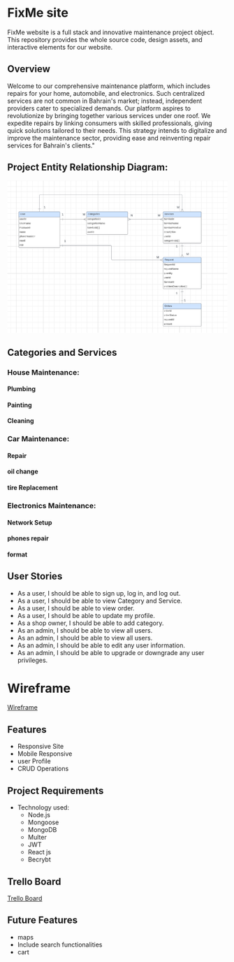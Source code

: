 
# FixMe site
FixMe website is a full stack and innovative maintenance project object. This repository provides the whole source code, design assets, and interactive elements for our website.

## Overview
Welcome to our comprehensive maintenance platform, which includes repairs for your home, automobile, and electronics. Such centralized services are not common in Bahrain's market; instead, independent providers cater to specialized demands. Our platform aspires to revolutionize by bringing together various services under one roof. We expedite repairs by linking consumers with skilled professionals, giving quick solutions tailored to their needs. This strategy intends to digitalize and improve the maintenance sector, providing ease and reinventing repair services for Bahrain's clients."

## Project Entity Relationship Diagram:

![Alt text](<public/ERD.png>)

## Categories and Services
 ### House Maintenance:
 #### Plumbing
 #### Painting
 #### Cleaning

### Car Maintenance:
#### Repair
#### oil change
#### tire Replacement

### Electronics Maintenance:
#### Network Setup
#### phones repair
#### format

## User Stories
- As a user, I should be able to sign up, log in, and log out.
- As a user, I should be able to view Category and Service.
- As a user, I should be able to view order.
- As a user, I should be able to update my profile.
- As a shop owner, I should be able to add category.
- As an admin, I should be able to view all users.
- As an admin, I should be able to view all users.
- As an admin, I should be able to edit any user information.
- As an admin, I should be able to upgrade or downgrade any user privileges.

# Wireframe
[Wireframe](
    https://viewer.diagrams.net/?tags=%7B%7D&highlight=0000ff&edit=_blank&layers=1&nav=1&title=maintenanceProject.drawio#R%3Cmxfile%20pages%3D%229%22%3E%3Cdiagram%20id%3D%22hJinbx8WgZ12HRiqu-zb%22%20name%3D%22Page-1%22%3E7Vtdc5s4FP01flyG74%2FH2knanelOM01n2z51FJCNpjJihVzb%2FfUrgWSDRILtmMRtmmam6CKu4Jyjey9ImXiz5eYtBWX%2BD8kgnrh2tpl4VxPXdWzP5%2F8Jy7ax%2BI7bGBYUZbLT3nCHfkJ1pbSuUAarTkdGCGao7BpTUhQwZR0boJSsu93mBHdHLcECGoa7FGDT%2BhllLG%2BscWDv7e8gWuRqZMeWZ5ZAdZaGKgcZWbdM3vXEm1FCWHO03MwgFuApXJrrbh44u7sxCgt2yAWLm28M3l9%2F%2BOy6638BnkZV9t9f0ssPgFfygeXNsq1CoGKUfN89vDPxprsnsXkjA1UOM9kAGC0Kfpzye4KUG3K2xPurSuFyuVkIqVhLkn5flRYnjgFUQFpZ94IuSD%2BjonY%2FpVIOwnNzFzOCCa1vywvrn%2B4Ztzll23E6n3dPec2p1Bf%2F%2BKklH%2FMT3DTIzcRgMF3RCv2AH2G1H9YEWSEGKYOblkmC%2FhaSJWR0y7uos0FzhZwASg7rlpqULW8pKfClEUgFL3ae9yTzA8nzEZy7Bue3YhK4tvOC3IMizQW10zm3Sd6dSLb7aFfDYTjniE3XOWLwrgSpuHDNB%2Bkl79E5cDCjod1hVEW0FqOO08OoG45EqGcQmjMm4uMb4de9Wa%2FXltA7gwWHGV4Cy%2B2pfSLjY7HreF16Q3PCusFz0hsNx2juhSdE%2BMA8aFEEqrLJknO0EZyOhqKvRb3IRNHpQ3FnPDuM8S8JY3hxOCa%2FIo56zHajnqD9vDiqFPFrARkGFydI54AiFhbZG%2FE2wFsFKWAXPEpWRbbLcHCD2JfW8VfZSxxfbVonrrYPFomPYQ2zzhuHiXQLyT4glY1CDBivVztlaR%2B4coRbwiuAFpGhlYRhkji%2BeGeJ4y6tvm1bticq6SCOeSdVxCr%2FFVnRFEqX7ZcObRRHj1%2BJ23XEAF1AZjiqhbDD5AnaMIvdJ2mj4Lfzpd342m7s5VG3trqirCiKW6qyrcR2H1WWaNxCijgMotg6QW0NUcPVRcPDcL8LUa8TGHo9UaCOlhhizdHYAjWL9z%2FBa5B%2BN3Yej16uZTut6BWdJg4v1sSR8GHj59WHf1Z9nDl4JBelCs%2BJe5PWVrHZf%2FpYVbixntOeN2S4hxSOv3NOuxS5xa6lxx3POllUkWXISnc2trDOXCy9jlzkx76VJK1cpBcmZ0lFwUsHnUM%2Bn5ygDStKwk74iBPv6PBxWgg7cy6UAA0W0vFlqTfRkqT%2Bmn6wQLUvfp5ekY8sUO%2FMWXHk4DUoJ%2FVeciE6iVyNXn156lCdRPEL62SsLwK8EPI64cdKPG8gBNWtpxVDg%2FHmwoQUDiWyg4XknpYRObNg2%2BpWig7V8Te812Xj8awq9Q%2BIZmq5jYF7YZpW%2FIFZa11tt%2B4mhZsSjEFZobp30yNHOHsPtmTFlB%2FVGm9FQ0s4Ts%2BCuNe3fOpp9J7t%2B7F%2FyCaINtYf690JOaHop4AYT9QWhS7%2B1RotMSjgOwgyzTQl2XZ3VXtjAypyHg0E%2FoyUskez3lkf3hPGyFI2qMTG7uU2o6T8pGJDvcyKMFbDyKgmpc%2BfMJjyXw7wTLxzBFdiS0QwdfZt%2Fiu6UzYjBb9jsZjML4OgYmtYHSGXna6H9fJyejAzxDvu%2BkFN8IdmCOCPMGWgWGAtXfQt3MjNSmDP1kMqIByoOa4zUY6yDBb9RB4nlpp2SK9%2FwIZ95wj%2BDp%2Fv7QUh2zuOP%2BltD%2Bnx7gDmj1gAxucaz9fVGKWEb367rdCiWJV%2FpHKcVDYarx2u%2FfNK5wB3zyEd87PuHZcOKv5I5yTpuHbUI53fM%2BoEw%2BWKAA6lAL8H9xDfkgoxRMTWKUXWiRu8lNs3sk8tiGnv9rG%2BjWB1A6WVVaFlieHfqbgnc2dnUv%2BMWIK6wxVo3wvQeAVHaDD6%2FsPbDwarrN6v2tlx18FOTtOemWuQqjO55NO%2Bjil9geQpS0jHTOFBVsJnZcXcd9dbBv7erETaCocKNi1WVJcOK%2FFYrJjfoWeAVq%2BMFc%2FWaQlfeLKYuwLnK1ogtqKvbcYE2o6SF%2BcmML8lQcxrHEoKnoxfGTuRrbNjBrQzscOb%2B7%2Fuaaq%2F%2Fd9Iedf%2FAw%3D%3D%3C%2Fdiagram%3E%3Cdiagram%20id%3D%226uc4iwwWi6fVogV9fV4b%22%20name%3D%22Page-2%22%3E7ZrRcqM2FIafxpfrAQlj%2BzLxOtmdSbuedbvb9k4B2agrEBVywH36SiAMQiR2vElje%2BJkJtGR0JH1fzocIQZwFhe3HKXRLyzEdACcsBjAjwMAXAd68o%2BybCuL54LKsOYk1I0aw5L8i%2BsrtXVDQpwZDQVjVJDUNAYsSXAgDBvinOVmsxWjptcUrbFlWAaI2tbvJBRRZZ2MnMb%2BCZN1VHt2HV0To7qxNmQRClneMsH5APgDAAs0gNcDZTN%2F4YwzJvY2qxvHxQxTNfn1vFZ%2Bb47vYPfdOU7EC%2FUJvv2VLm5mCD%2BA%2B2L0Ndt68%2FSDdvSA6EZPu54ysa11yARnP3YSuNLrbj6ln%2BsQZREOdQFRsk7k%2F4EcNubSEImYNlelqsu4WCtghzELfmzSocRHIJJgng3vFTSYfydJ2f0111CqnqtRzBhlvBwW9MuPWQOqKseZBKuVWQWrqsBTP7Iqlj5%2Fw0U1uTPlDAcbnpEH%2FBVnjVtbh3rGMBe4aJkO06VR5xazGAu%2BlWXdzUTjujXXYd6CH2pb1ALfr41IL7j1rudnASPbamZeFjFgIbZQKx847huihpIgUiRdr6RNY%2BaOdbmPstodxSs579d5RARepihQF%2BbSSS8rTy65lwfI7wAELIBctwcg5fWE%2BYEWP5EQ6h50pUYHbvI8H6rVLHAiVcWnAFU7cB0J2JvD5EKTphquFk1gdH40uQfc8XASXqkERpYSlmATA842SbgD5nky4dBIeX5CpJYKfSLUNo4pEvKeZiZnPco8ZyjNgBZMLrsGGZmcDUcecH3oA38yhb4BEJg6Q9%2BdOL4%2Fgp4%2Fmow9czgZ2%2FAA6y6fwcr%2BQXWHYfoViK%2BxONavJnUnzVvzXeP8FN8qWhCZaN%2Bhe0wXLCOCMBV67pkQLD46QNbdXuk2gqW7HKwTfvsCaVkgQTbMSJxS%2FDlQY7Lzvmn5OYUICUywXGBHyL61eerpmn2%2Fvfty%2B8WCSJTJs3GDNKTSkXNFKO2YLIa64MQkDJWb3izrZ%2BLva0Dg7IXAP0MIJj1RxKel4HLi%2FHWVolQWldEYbPj%2FbFhd8aHaTMlczYF%2BWlSX6fq6o6WU%2Ffe07k5%2Bp6pH04s0t12%2F09hHI%2BzuIceXgePUztFkKrXURcZFxNYsQXTeWDvSNG3umLovlYz8jYXY6uQcbQQzCcIFEX%2Boy4cjXfqzVfOx0D2Xhe1RBFQpzwHrsMpRDmj4chnmwanjCfABp%2FuTniwnMUXlks%2FkdIrlUw95%2Fu9la67avr3WuHev5Z32uoV2LmHp0ixT95EY21qSByq14%2BEVtsWOqZXb85gOOD1anXiIrYd3wVJ5F6LUAU8wzkwpz79MpbyLV8p1Rpchlb3hWaAsyxkPLcnOaq%2Fxmix0b4U9LJzhZgOOLRTuUKZ2uL%2Bi2D5eeKdBqzo1aeiJ4eMzhMG3YJjHiNB3DB4NCnvT43OMCSMLgxvC34PC3qBwiTHBsxPw%2Bgnmk8mdeZb8yAFLn6rtI2Sng037RMRi5%2FGXZjqn0KvyM%2Bie1oATgagTU6Y2Rrvn7m%2FKUdl2z6tj9YFh89IenP8H%3C%2Fdiagram%3E%3Cdiagram%20id%3D%22iCxHl7YrI2GrIfzAE_Bc%22%20name%3D%22Page-3%22%3E7ZpdU9s4FIZ%2FTS6bseXEOJckTVlm2YFu%2BrF7tSNsJdZWtryygp3%2B%2Bkq2ZFuWIZDCkjANzICOZB2h9zlHJwojb5GUFwxm8R80QmQEnKgcee9HALiONxE%2FpGVXWyYuqA0bhiM1qDWs8Hekn1TWLY5QbgzklBKOM9MY0jRFITdskDFamMPWlJheM7hBlmEVQmJbv%2BKIx7U1mDqt%2FTeEN7H27DqqJ4F6sDLkMYxo0TF5yxHwR8Ar4cibj6TN%2FPYWjFK%2Bd5genJQLROTm632t%2FX44fILmb2co5c80Z7b8%2BPvn4OPV3T%2FO3e7yS8wCcv1OObqDZKu2XW0Z32kdcs7ot0YCV3ht9lP4mUcwj1GkGpDgTSp%2BD8WyEROGmCekfSqTUyblRgI7Tmj4bZuNBT4c4hSxfHwroUHsK06r6edMQSlnrlexoISyalmeX73MHlB3OU4Qrtdml1d3hRP5JboS4fMTKuvNXUhnKNyyHN%2BhP1HeurV10DuGGEdlx%2FQ4XVp1LhBNEGc70VbT%2BArXokO7p2xxh3RfG6GKsE0z1ZMIEWMVJM%2FLFLCYupGhDhz3FdmCaRhLdOZrYVNcuWeqPYSVdkfQWuz7vIgxR6sMhvLBQjgZhOPBGHs5YlSG1wm%2BA5DrDgAkvR4xP57FT8y5PHTO5erAh6IoxjJ8OUqFqugYoOpmqgMBe3WYXM%2BkaSAdgenp0TTZf8KhNDqXBYtopTRFJgWMbtOo4eVpKqHIKHF%2BQqOOCEMaaBtDBHJxhpnF2IAwT1lKu6AbKqKuJUYUY%2BPpBLi%2B5wM%2FmHm%2BwQ%2BYOWPfDRzfn3oTfxqcTczl5HTLQqSmfAIq%2BxfVX4bpl0O2QfxQvwrURprXxnu6H2%2BZK7Coq6%2FgLSI3NMccU5l4binnNDk4Peppz9UYTrOm5Ool36E0WjVwmI9znGQEXYZyTXaZN6tex5AfgcmVC%2Bz8OBSaR16s%2BRY%2FV9cX1xZDvCqVjdPRUErlzTUmpGeyEOpzk%2BAokm4GS6yfyb4vwYCzlwH%2F9Bg4G8ghPqn0Fvvmb%2BrypLbIasZAw%2F9vS3XHu%2Fqdk6jTHM%2FPyvox1a8nWgnVL1M9nfiT6hlNL8Lcdf0LxiEYvaBH49mboDGw6zNRRq1UkzIe0w1NIVm21p4y7ZgrKg%2BlCpF%2FEec7VZfDLacmQKjE%2FC%2F5%2BHiqWn93et6XauaqsTsIgLrc2R%2BFdXmyf9zz1ZaPLhqPAI7Z%2FnInL3BCYBXuudhMvnroNuf%2FPj96B0gTi52QnegxRsxq45Hqoq8ZHhKmDVL3ngTbCchHSjV7MamamxMlVWArBZwhpY5cKPt25Y0J5U7fiFL2zcUNzPOCsui0K6IXRKFfEQEbhROsiFz7TdoygZj8wuBxGAwkhFOkILAo0O%2BlHszf5o32PRc9Q6p2L7KdHjbdmxmLnfs%2Fq%2Bvdha%2Brl3VrBI4CoqkJEZjYFDX55VUxqsbu%2BcBaX1u2%2FyrgLX8A%3C%2Fdiagram%3E%3Cdiagram%20id%3D%22EtaDANhil_wTz-hitFOG%22%20name%3D%22Page-4%22%3E7Zxbb%2BI6EIB%2FDY9FuQOPhe1lpa5atT1ntY8mMcRaJ85xTIH99cdObIjjtFxKW2ADSMUTx3Y8n2cm45SOO0oWNxRk8Q8SQdxxrGjRcb91HMe2XI%2F%2FEZJlKfFspxRMKYpkpbXgCf2B6kwpnaEI5lpFRghmKNOFIUlTGDJNBiglc73ahGC91wxMoSF4CgE2pT9RxOJS2vettfwWommserYteSQBqrIU5DGIyLwicq86TtBx3AXouMOOkOkfd0QJYRurqcrJYgSxmHw1r2W%2F1%2Fs3sLp2ClN2oDbd6x%2Fh7ejp31%2B%2F7v6ZfH8A%2BPbi%2FkJ29ALwTE67nDK2VHrIGSW%2FVyqwea%2Br%2BeT9DCOQxzCSBYDRNOXfQz5sSLkgZglen5WJJpPFVADbTUj4e5Z1OT4MoBTSvDsW0ED6E6VF80MqoRQtl6MYEUxoMSw3KF76Eac8ZFn9cDLRD7nlodATb34o4X0%2Bw0U5uSPRGQxnNEcv8BHm625NPagZg5TBRUW0nV7W2rmBJIGMLnl5oS%2B8pV6cV%2BBXRMcV8H1PCoFccNNVyzsBw%2BtKZg6LmGMg9iBWvmPZX4gaSMNYkDSccJnEzO7JchNlqjsMJ3zeh%2FMYMfiUgVCcOOedNLLy5pI7PEBBDSDHAMi2GwASvR4xP67BT8yY8EGXYnTO9Xw%2B74rVzGDKtQqPAaqq4doTsC%2BHyXZ1mhRcFZoc%2F%2FRosrfweDCNLkUAw0spSaGOASWzNFoBs5uaYKSFPO9QUkULTUpQMgoxYNyn6cFZg2Z2Gcp6QA%2BEL7s1Mjw46%2FqeYwdu4AT9gRtoADkDqxvYfSsIfNcL%2FH7P04eTkxkNoWxyB1Y2D6o%2BDL1fBugUsn37laSuVPPVfCuc3%2BJbWAvEA%2B07MIb4geSIISJMz5gwRpK9DaRq9lLWYSRbxWA189tkSIsCCvNujpIMw%2B%2BhGJMZ9w2K1zFYSEcHy3ZMC9m0NpVdPVID6Zj%2B9u7%2B5t6AiBXBs%2BYgNVVJyzlBGNdEBkN1cBIURaKbxijrPfb3IyCwNkIQnB4ErgmBGVfJZczAuFBWzg0pqwQ%2Bq8BI4hESjEGWo6J2WSNGOLoDSzJjqh1V%2BnrF9uqadU3N9hs06xy5Zr0dNftY3IrzuBb9EQrFq%2FtxXdv5HCUYpPAWgqgmGpIiBWXexaM0hhQJbReuoqhRhr%2FFV%2BWOigKVM2w1khRRkj0XflxF3abZyYSHL5TiD%2FmHz9rI6vodv7j%2F94f2usw%2FojrlcXrKRyzuLfhpEORsDvMd4FytogPSeeL0%2BaZzIVOx4l9jkE8yQwA%2FwpCBdIprwXiTg5D5SLCm4zXqCFfMBBeBTsxdDkybwdkNzgIzSK9eYEmbvQMv3lHxsl%2F4vdbUzp0DzCcuBYxbDO7j8zOIxt3BX%2B9HA5WePC8%2Fqq6q9aOf4EcHh6fzxOkzs1i3fICtF62uzOOgpfWi76d9i5zWmXtRv763cyZedNc8Q%2BtF9%2Faiq1V0HHbxGOgzcyEjQPNP9KLVDcBNfpTX7X0T74M409o2ZPnaAabjSm20Tvb9i8FMzfDmcZHj58oOpqWpKSWCHm2NBP%2FNiDpwUT4%2Fc8krOF62KE%2BTx1VD5TqzckhfUAhz1S6%2FuLJpvTsuro6h3YloChG82j6nehyu%2BviH2gs9oa0Ib4sUSruheRCC7FqQ6fRMhBQtJ0SQ2oRtCfp4G2SdJ0FbPDTUEnSYdPGZErRFCqMl6EO8mNs%2FD4K2SJW0BH2IFzsXgrZ49KMl6EO82LkQFBgEPcIMoIacWXtTrt%2BFvxHOnODzgX7PAOEZUZFH4zxgrpAEFlkckAidpOM8axM3WzPSZCwGJ8hI32BkDBhX17IF4ZW4w9sMwikaCzODNwJUXBYPH1oWtnts6kwchxpy1XEIhbcUbEXBuVgEc6%2FpHomzRjFIp%2BZjTC0NpX%2Bo%2FUtmk01o2rz8dBqKuht%2BQkHtf65%2FvMK9%2Bh8%3D%3C%2Fdiagram%3E%3Cdiagram%20id%3D%22YQdMzM53Ah2G30RcQ4hQ%22%20name%3D%22Page-5%22%3E7Zxbc9o6EIB%2FDY9lfAceA83lTNMpk2ROp4%2FCFlhT2fKRRYD%2B%2BiPZFliWKZCQYlMTZhqthaRoP%2B2uVio9exKt7ylIwq8kgLhnGcG6Z3%2FuWZbpDAb8HyHZ5BJ3OMoFC4qCotJO8Ix%2BwUJoFNIlCmCqVGSEYIYSVeiTOIY%2BU2SAUrJSq80JVntNwAJqgmcfYF36HQUszKVD19jJHyBahLJn0yieREBWLgRpCAKyKons257l9Sx7DXr2uCdk6tueUELYwWqycrSeQCwmX85r3u%2Fd2xvY%2Fu0UxuxMbU6e6Wi28pD9Y%2FLyJfqy%2FroOHj4VHb0CvCymvZgytpF6SBklP7cqMHmv2%2Fnk%2FYwDkIYwKAoAo0XMf%2Ff5sCHlgpBFePepRDQZrRcC2H5E%2FJ%2FLpM%2FxYQDFkKb9mYAG0u8ozpof0wJK0XI%2BignBhGbDsr3spT6x8keGMfTnc%2FWRnT%2FyHfHDH0W8zxe4zid3IjqD%2FpKm6BU%2BwXTXra4HOWOQMrguiY7Ty04795BEkNENL6%2FVhbdRi6sS%2FJLosAS%2B6xRCUCy4xbblk4DhdQtmzouYpSE2FSvfMswLogZiPxQkjedcVmBmDopyHWWyOwznfN7HqxAx%2BJwAX3xwxTupZeW3S%2B78AHkVgCwNINOsAUj02mB%2BbI2fkDHhg27E6Ky71WrVF6uZwZhrFTYBqrLheiNgF4fJtFWaJFwlmiy3fTQ5hx0ejIMbEb%2FwUkxiqFJAyTIOtrycpiUYKBHPO3RUUkKdDqSMQgwYd2lqbFajmFOGshvQlPBVtyOGx2Z917FMz%2FYsbziyPYUfa2T0PXNoeJ5rO547HDjqcFKypD4smjwBlcODqg5D7ZcBuoDsrf0WoG5Vc2m83cN4C1uBeJj9CGYQT0mKGCLC8MwIYyR6s3mUzd4UdRhJthFYxfjWmdGsgPy0n6IowfAfX4xJj%2FpG2asJ9tFSuTIt3T7WLU1pVRtqHj2Nn8dv9980hlgWOSveUdFUYTfnCOOKSEOoyk2EgkB0Uxtivcf6fgQDxkEGvPYxMDhsQ%2BQiZmCW6SrlVpSVgp5tUFTQ4ROMQZKirHZeI0Q4eAQbsmSyHVm6vF4HVcXaumKHNYq1mq3Y4YmKfcp24TykRb%2BEPvF2K64qO12hCIMYPkAQVERjkmWf9A08ikNIkVB25ieyGnnkm%2F0qfVFWoMUEG7UgBZQkL5kPlwG3bnQS4d0znbhj%2FuaTNjH6bs%2FNtv7u2NyV%2BVtUpzxEj%2FmIxbaCfwyClK1gegKbg%2FOz2W72RrpjIQux3PcRyKeYIYCfoM9AvMCVMLzOORSJSLBjYx9zhOtljrMYJ%2BTuBsb12JyGZgYZpLevMGfNPJ6WYaNoeVvcvVPUyZ0DzOctBoybC%2B7e0ysIw2Wa5S%2F2oZ5MS16XDzWPyZh3TvQsTnS7ipphF5tAn55Mf%2BAD7JxoeWU2g5bOi76fdj31%2F7d5Ubd6pnMlXvSINHznRc%2FkRe3z09ly%2BvQs%2BQNZpn%2FSjZZP%2Fg45Ul538Fn8nMWbVs4f89cJNDmNoqnzsu9fDXrOnzePs%2Fw%2BNx3eIrc1uUTQo6wR778lkQ8%2B5RdnbngFy0nW%2BceK57KhYqEZKaSvyIepbJj%2FdXnban9cXB5EdwxRFyQ4lSNOeRGufPFDHoO26BzCPOIgojvMPAtBZiXMtAY6QpKWNhF0xIlHR9BZCLJH7lUSpJ9bdAR9DEGedFvXRZBldARdyIvZNXcW20jQEUcOHUEf4sWuhSD92KAj6M94sWshSE%2FFTzAEMYoXGkndrlzdhv8mnmnh7UBLT93LnM6z%2BC9UiG06Io4jos42jFpIRE06%2Fd%2BbSUfBnmydfTjGaKNd0NPId5gQ2nmI%2FbFC5YrUtXgIPW97D2gAu2DheBSuxSjoCdipOMjuSNjvHqzDidS6g8qmk9AlUi%2BVBnMcnaAWbkHl8MpbUEATPsu023EcueOoQ6GFbmXUZUQvlRG9EmMy0jOiU7yMZl1gsj8wqYSo12JLjrhk3NmSD8mNX4st0TOiU3FDN%2FtqNK4N3FmUPTy4h3loxFYnq3vgK%2BHktc7dl%2FHZt%2F8D%3C%2Fdiagram%3E%3Cdiagram%20id%3D%22X7pTZqP5Oe5TO04u8IH-%22%20name%3D%22Page-6%22%3E7Ztfc9o4EMA%2FDY9h%2FAcb8hhomtxdrs0k7XTuUbEXrEa2XEnE0E9%2Fkm0Z23IOSOjFpAAzQStZq2h%2F2l1LeODO4tUVQ2n0Nw2BDBwrXA3cDwPHsS13JP8oybqQjGynECwYDstGG8E9%2Fgn6ylK6xCHwRkNBKRE4bQoDmiQQiIYMMUazZrM5JU2tKVqAIbgPEDGl33AookI68ayN%2FBrwItKabausiZFuXAp4hEKa1UTu5cDxB467QgN3OlCy5sedMUrF1ma6cbyaAVGTr%2Be10Pvx5R1U%2FzuDRByoT%2B5%2F53cXk%2FX1jzN69ikLQ%2F%2Fx5qxU9ITIspz2csrEWtuBC0YfKxPYUms1n1LPNEQ8grAsIIIXifweyGEDk4JIxGRzVaq6jFcLBewwpsHjMh1KfATCCTA%2BfFDQAPuGk7z7KSuhVD0Xo5hRQlk%2BLNfPX80ap6iyrEkwnzer3KIqGKm3rIqlzi%2BwKiZ3ppRBsGQcP8Ed8I1a0w56xoAJWNVEu9llY50roDEItpblVXPhrZvFrAa%2FJjqqge%2BNSiEqF9yi6nkvYGTbkpnDIuYYiN2qle9Y9huihpIgUiRN51JWYmaPy3IXZVodgbmc92kWYQH3KQrUhZlU0snKfy65wwPktwByDIBsuwMgpbXH%2FLgGP5EQKgZdqNE5H7MsG6rVLCCRVoU%2BQFV3XC8E7M1hst0mTRquGk2Od3w0jbYHPEjCC5W%2FyFJCE2hSwOgyCSte9rMShI2M5xU2qhmhywZaxoAgIUNaMzfrMMw%2BQ9kM6JbKVbchRuZmQ2%2Fk2L7rO%2F7k3PUb%2FDjn1tC3J5bve%2B7I9ybjUXM4nC5ZAGWXe6CyfVDtYTT1CsQWIF6qtwS1Ms1b4%2B1tx1v5CizT7Bv0AOSWciwwVY7ngQpB4xe7R93tRdlG0LTKwFrOt8uN5gUc8CHHcUrgj0CNycz6zvNXH%2Fyj0%2BTKdkz%2F2LU0tVftqXv0DX5uPl99NhgSeebciI4NS5V%2Bc44JaYkMhNrcxDgMlZrOFOs13vdXMGBtZcA%2FPgbG232IXsQCPeS24tKLilrSUyVFJR0BJQSlHOetixYRJuENWtOl0P3o0tvbddw2rGsadtJhWKffhp3sadi7%2FC5cprT4p7InqW7Fm8bmGY4JSuAaUNgSTWm%2B%2B2TewOMkAoaVsfM4kbcoMt%2F8q45FeYGVE2x1ghQymn7JY7hOuE2nk6rontvEm8qPnLSZNfQGXn7r703tTVl%2BVHMmU%2FREjljdVsjLAHGRAd%2BDzfHh2Txu9s7NwEIXark%2FR6CcYoERuYNAoGRBWml4V3AoNyLRho3nmKPSLnOS5ziRDDeQdGOzH5o5ZMAun6Bgzd6dlkmvaHlZ3r0x1N7KEZHzliAh3YUM7%2FwdpOF6m%2BU3jqG%2B3pZ8XzHU3mXH%2FBREDxJEq1XUD7%2FYB%2FrMzfRrOcBTEK2vzH7Qcoqir6fd3Pr%2F3aKo1z7TeSdRdIdt%2BFMUPVAUdQ9P55HTZ%2B6SA5GOl9EEB%2Fx%2FDKb1879t4VS2HX9Q74PE1NYpZPHag6lRr5g6xdrXrwlz5192T%2FJdfulA%2FEXhcQqJoqexRvwfS6orzoqfz1zIBs4oXRWXlfW6o8v6crM4sCccANfdy%2F%2Bx0NDUKsX1oZyOJLoShlHruFP%2FKK5%2BbK%2FbHNGZhL3DocTpYPMgBNmtlNMZmwhpWo6JoB1OP04EHYQgd%2Fw%2BCTLPME4E%2FRqCvLH3HglyzA2NTyAyyh6l8B7EMj2lNc%2F90mK7S6keADgmIsyolEbSfiotZpAizE5EPJPo2ttdRNetXH%2BAuPpKVnfJ13XM8e10%2BefyL%2B%2F7Px0PZMwpi5G6GUKxMkPywNO%2B3%2F8Y5t6VlAMcOzrbHUUvsMjbbnnMSG8SbB7wci%2F%2FBQ%3D%3D%3C%2Fdiagram%3E%3Cdiagram%20id%3D%22H-kb9yWvVStZ4epY0H5K%22%20name%3D%22Page-7%22%3E7Ztfc%2BI2EMA%2FDdOnY2wLG%2FIYyL%2FO5HqZ5G6ufeoIW2DNyZYriUDy6SvZFrYsp0DCNSZnYCZoJWsV7U%2B7a8kMwCzZXDOYxZ9phMjAc6LNAFwMPM91wEj%2BUZKnQjJyvUKwZDgqG1WCB%2FyM9JWldIUjxI2GglIicGYKQ5qmKBSGDDJG12azBSWm1gwukSV4CCGxpd9xJOJCOvGdSn6D8DLWml2nrEmgblwKeAwjuq6JwOXACwYe2MABmA6UzPyAGaNU7GymGyebGSJq8vW8FnqvXt%2FB9n9nKBVH6vPzxR9%2FXp9f%2FR2F8fWUQ%2F%2F5L%2FDtU6noEZJVOe3llIknbQcuGP2xNYErtW7nU%2BqZRpDHKCoLkOBlKr%2BHctiISUEsElJdlakuk81SATtMaPhjlQ0lPgLiFDE%2BnCtoEPuO07z7KSuhVD0Xo5hRQlk%2BLBDkL7PGK6ocZxIuFmYVKKrCkXrLqkTq%2FIo2xeTOlDIUrhjHj%2Bge8UqtbQc9Y4gJtKmJ9rNLZZ1rRBMk2JMsb8yF92QW1zX4NdFxDXx%2FVAphueCW254PAka2LZk5LmKehdidWvme474jajANY0XSdCFlJWbuuCy3UabVEbSQ8z5dx1ighwyG6sK1VNLKyn8uueMDFDQA8iyAXLcFIKW1w%2FwAi59YCBWDztXovKv1ej1Uq1mgVFoVdQGquuN6JWDvDpMLTJo0XDWaPP%2F0aBrtDngojc5V%2FiJLKU2RSQGjqzTa8nKYlVBkZDxvsFHNCG020DKGCBQypJm5WYthDhlKNaA7KlddRYzn%2BkN%2F5LkBCLxgcgYCYAAEgDMM3IkTBD4YBf5kPDLHw%2BmKhajs8wBWdo%2BqOQxTr4BsicRr9Zakbm3z3nz7u%2FlWzgLLPPsWzhG5oxwLTJXnmVMhaPJq%2F6i7PS%2FbCJptU7CG923zo3kBh3zIcZIR9HuoxmSnfWf5qwsO0jO5cj3bQbatzSZ%2BHfOPgcXP7ZfrLxZDIk%2BdjfBoWKp0nAtMSENkIdTkJsFRpNS05lhvcb8%2FgwFnJwPB6TEw3u1D9CIWcJ7biksvKmpZzzYrKukIKSEw4zhvXbSIMYlu4RNdCd2PLr2%2FXcdNwwLbsJMWw3rdNuzkQMPe57fhMqfFz8qeZHsvbhqbr3FCYIpuEIwaoinNt5%2FsO3icxohhZew8TuQtitQ3%2F6pjUV5g5QQ7rSBFjGZf8xiuM27b6WQquuc28afyIydt5gz9gZ%2Ff%2B%2FtTtyrLj2rOZI6eyhGr%2Bwp5GYJcrBE%2FgM3x8dk8bfbO7MBCl2q5v0SgnGKBIblHoYDpkjTy8LbgUO5EwoqNl5ij0i4Lkuc4sQw3KG3H5jA0c8gQu3xEBWvu%2FrRMOkXL6%2FLuylAHK4dEzlsKhXQXMrzzD5CG632WXziGBnpf8mPFUHefLfM%2BiB4liG5XUTf8Yhfos3fTb%2BQA%2ByBaX5ndoKWPom%2Bn3d77%2F9WiqN881PkgUXSPffg%2Bih4pioLj03ni9Nm75IsVS7FYsf8zlNaP%2F3YFU9l2fKHeR4mojUPI4nUAUaNOEdVH2revCHvfX3ZP8j1%2B6T6CZeFvComix1gjwT8rqis%2BFU%2FPnMsG3ijbFJeV9bqjK73YfuOqH8QecYi47l7%2Bj4UGU6sU14fSH0js8QiI15IteL5vE97xEwl3jyOJ%2FljzKASdmQSBlsfQNCynBNAeRx89QEcBCDQOxj8KQfYBRk%2FQzyHIbzx69kEI8uzdjKvqrsOZEQRTnC771Ga%2FBxLbqGh9vrXrWNipdx2Lb1lMCZfmk%2BMNYKIMk855ViTGjXIPTqs7Ge8BjneC4LTlNCYSdZDuKME87h3My4mLvztxcd0u3DzlbXf8REnvMFQ%2FDgOX%2FwI%3D%3C%2Fdiagram%3E%3Cdiagram%20id%3D%22kY5rNCVBqNhoUeT7YcI_%22%20name%3D%22Page-9%22%3E7Ztbd9o4EIB%2FDY%2Fh%2BIKNeQwkTXqabbJJz%2Fbsvim2sNXIllcWgeTXr2RL%2BCJngQTKJSacUzwea1TNp5mRBD17Ei%2BuKEijP0gAcc8ygkXPvuhZlul5A%2F6PkLwUkoFpFYKQokAqlYIH9Aql0JDSGQpgVlNkhGCG0rrQJ0kCfVaTAUrJvK42JbhuNQUh1AQPPsC69CcKWFRIPcco5dcQhZGybBryTgyUshRkEQjIvCKyL3uW27PsBejZ456Q1d%2F2hBLCVqop5XgxgVgMvhrXwu6X9zew%2FL9TmLAttQmfv%2F39evZ9eDV5iUbOP%2Bz1z8foTBp6Bngmh10OGXtRfsgYJU9LF5jc6nI8uZ1xALIIBvICYBQm%2FLPPuw0pF0QsxuVTqWgyXoQC2H5M%2FKdZ2uf4MIASSLP%2Bo4AG0p8oyZsfUwmlaLnoxYRgQvNu2W7%2Bqt%2BxiluG4fnTaf2WXdzyB%2BKP34q5zR9wUQzuRBiD%2Foxm6Bnew6w0K4cHUgYXb7rGXIeppneuIIkhoy%2F8WrXsFE3PK7QrhKMK6c5ACoGcYeGyqY0I4boSku0yZWlM3YmpbhnmHtkCiR8JdMZTLpNcmUN53YaVMofhlI%2F7eB4hBh9S4IsH59zIunC8Pe0%2BTowrQZARXgX4CkCm2QKQsHrA%2FNgaPxFjIumci95ZX%2BbzeV9MXwYT7lV4CFBVI9U7Ads7TKZdp0nBVaHJco6PpsHqDAeT4FwULPwqIQmsU0DJLAmWvBTPwkArXXbso4oT2nygZBRiwHgOqxdjLY7ZpCtlh%2B4In3UlMbwY6zsDy3Rt13K9ke3W%2BLFGRt81PcN1HXvgOt5wUO9ORmbUh7LJDVBZ3almN%2Bp2GaAhZO%2B1K0FdumbfeDur8RYxBfG6%2BgY8QnxHMsQQEYHnkTBG4neHR9XsudRhJF2WXI3g2xZG8wvkZ%2F0MxSmGX33RJ73MG%2BWvQ4iPVp0r09LjY9vUVFH1QMOjq%2FFzc3t1qzHE8lK5lh1rnpJxc4owbog0hJrcxCgIhJnWEqst%2Bu6TAWMlA%2B7xMTBcYxEoJzEDj7mvMh5FWaXoWRZFkg6fYAzSDOXahUaEcHADXsiMqXbU1f79Omw61tYd67U41jpsx3obOvY%2BX3bzkha9Cn%2Fi5dq77uxsjmIMEngNQdAQjUm%2B3aSv2FESQYqEs%2FM8kWsUlW%2F%2BUeWi%2FILKATZaQQooSX%2FkOVwV3HrQSUV2z33ijPmbD9rE6Ds9J1%2FrO2OzvOZvoU55iZ7wHotlBX8MgozNYfYxNofbq%2FmOkL2RnlhIKKb7WwTy8WQI4HvoM5CEuFGGtyUHufMISjbeYo5w%2F01xXuNEPN3ApB2bzdDMIYP08hkWrJkfosXbHy3vq7tLR21sHGA%2BbglgPFzw9J6dQBmutlk%2BcQ511bbkaeVQc50t8i6J7iqJFhPr02ZRtaVboe%2Bad7BLov83WbsseqxZVN%2F6%2F2xZ1Gme6ZxIFl1jG77LorvLovbnzqL6LvktDSDNfmMerR79rcqkXHd4If62kk4bB5DF62M4Dbo0e8xpVt%2F0583jfIOfBwo3FJ%2Fu4b8zEXYs4wLyhIqVBu9UqaTNn%2B6cIG%2F7zG0cFqlDyNphuqPDdzgnBZF3Zf0F8B2LCPj17Wn2lI6%2Ftnw1QyOgO0xfMyQ1zq09tYWkzq2bKGz7vPwtO0d7Pt5KbMv2TRnZ%2BJNdAGsNYLbVb3yNQu3uHc1RZzsOegR7YIDN9EqwA6Hw8eg0OdCPp8qw8B207LB1PBT%2Bd1fzMDo%2BHlQh01U2O6hsLKOOjFp17fibgM2Cqmn2tAodNcgVgid80RoSOce6WKbFssEaue0YY9kaJ5bbjWUnGrYadOx6Qdb4GdCxrs9y3RW%2Fn1O9KH%2B5aF%2F%2BBw%3D%3D%3C%2Fdiagram%3E%3Cdiagram%20id%3D%22KSmc51F7ZmQiC8WPgnzD%22%20name%3D%22Page-10%22%3E7Ztbc9o4FMc%2FDY9hfMGGPAZKknbSbSbptLP7sqPYAmsjW64sAsmnX8mWfJMokEvBCcBMomMhKfr%2FdM6x5PTcSby6oCCNvpIQ4p5jhaue%2B6nnOPZoNOA%2FhOVRWjzbKSxzikJpqwy36AlKoyWtCxTCrFGREYIZSpvGgCQJDFjDBigly2a1GcHNXlMwh5rhNgBYt%2F5EIYsK68izKvslRPNI9Wxb8koMVGVpyCIQkmXN5E57jt9z3BXoueOesDU%2F7oQSwjZWU5Xj1QRiMftqXot%2Bz5%2FfQPm3U5iwV2rz6XM0GdqDRXz9eLK6nQL6C7knsqMHgBdy2uWUsUelQ8YouS8lsHmv5XzyfsYhyCIYygLAaJ7w3wM%2BbEi5IWIxrr6Viibj1VwQ249JcL9I%2BxwfBlACada%2FE9BA%2BhMlefNjKqEULRejmBBMaD4s189fzStOccmyRsFs1rzkFpeCgXjzSzHv8ztcFZM7EZ3BYEEz9ABvYFZ1K6cHUgZXa6Wxt2Gqrc4FJDFk9JGXZcsnCm25Yk98WV7W8FdMRzX0vYE0Arnk5mXbOyHD60pqXhcyR4PsWqx9x7L3CBtIgkiwNJ5xmwTNHsqyiTPVHYYzPu%2FjZYQYvE1BIL645J1sS8v6dfhyhPwmQcrj1wCybQNAotcD5sfV%2BIkYE1HoTIzOOV8ul32xnhlMuKrwEKCqu65nArZ3mGy3SZPBHTle92gabA55MAnPRAbDSwlJYJMCShZJWPJSfBeGWi7zxhrVRDBpoGwUYsB4UGtmZwZhdhlKNaBrwlddRQzPzvrewLF913f80anrN%2FhxTq2%2Bb48s3%2Ffcge%2BNhoPmcDKyoAGUTe6AyuZBtYfR7JcBOofsuf1KUEtp9o23txlv4VMQT7SvwB3E1yRDDBHheO4IYyR%2BtntUzZ7JOoykZQ7Wcr4mN5oXUJD1MxSnGH4OxJj0vO80fx2Cf3SaXNmO7h9NS1N51QN1j77Gz9W3i28aQyzPnRvRsaGU9JszhHHLpCHU5iZGYSi6MaZYJu%2B7TwasjQz43WNguNmHqEXMwF2uVca9KKslPWVSJOkICMYgzVBeu6gRIRxegUeyYKodVdq%2FrsO2sK4u7MggrHPYwo52FPYmvw%2FnKS16Enri8ma8KXa2RDEGCbyEIGyZxiTfgNJv4VESQYqE2HmcyGsUmW%2F%2Bq4pFeYHKCbaMIIWUpN%2FzGK4Sbt3ppCK655p4Y%2F7hkzax%2Bl7Py2%2F%2BvbFdlflHVKc8RU%2F4iMVtBf8aBBlbwuxlbA5fL%2BfrIHunemAhc7Hc1xHI55MhgG9gwEAyx6003BQc5FYkqNhYxxzh%2Bs1wnuNEPNzAxIzNbmjmkEE6fYAFa%2FaLaBntj5bn5d2VUDt3DjCftwQw7i54eM%2FeQRqutlk%2BcAz11bbk%2B4qh9jZ75scg%2BlZBtFhYHzaKqi3dGn2XfIDHIPq7xXqMol2NovrW%2F0eLol77TOedRNEttuGPUfTtoqj7saOovkt%2BTQkX608G0vrZ36ZQyusOP4n3q8TT1glk8XoZT4NjnO1GnJ3%2Bi%2B5%2FzP%2F5mzz8%2BHL738mV%2FWs82%2BoxIOlFDT537zGyvQ1flmvCDtTjYQ1lhwfjp4y66Mm%2Bpkt1ILLOD9Xc1FZKrSfkFZ4psDYr5ZiUOpwTE%2BP0bJGndluostxxobZIOzsulOkxnQ4KpZ9BXvHEl1v%2BAobtjg4dR78pDH7rmQTDzeKweyzox5bTGCB8pGBLCk51Cg77qQTj7OgHiOeIHl3CjjAMdRY66BEM2%2BAaAB%2FoMbc3BWjY8iY6QL97AvWPAZTX3fB%2FO%2Bq%2Bu%2FqXKXf6Pw%3D%3D%3C%2Fdiagram%3E%3C%2Fmxfile%3E
)

## Features
- Responsive Site
- Mobile Responsive
- user Profile
- CRUD Operations


## Project Requirements

- Technology used:
   - Node.js
   - Mongoose
   - MongoDB
   - Multer
   - JWT
   - React js
   - Becrybt
## Trello Board
[Trello Board]()


## Future Features
- maps
- Include search functionalities
-  cart


